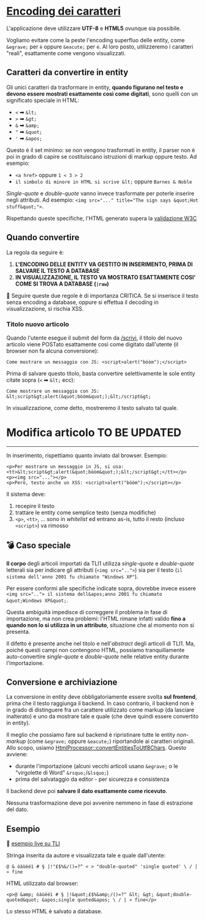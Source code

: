 # [Encoding dei caratteri](https://github.com/TurboLabIt/TurboLab.it/blob/main/docs/encoding.md)

L'applicazione deve utilizzare **UTF-8** e **HTML5** ovunque sia possibile.

Vogliamo evitare come la peste l'encoding superfluo delle entity, come `&egrave;` per `è` oppure `&eacute;` per `é`. Al loro posto, utilizzeremo i caratteri "reali", esattamente come vengono visualizzati.


## Caratteri da convertire in entity

Gli unici caratteri da trasformare in entity, **quando figurano nel testo e devono essere mostrati esattamente così come digitati**, sono quelli con un significato speciale in HTML:

- `<` ➡ `&lt;`
- `>` ➡ `&gt;`
- `&` ➡ `&amp;`
- `"` ➡ `&quot;`
- `'` ➡ `&apos;`

Questo è il set minimo: se non vengono trasformati in entity, il parser non è poi in grado di capire se costituiscano istruzioni di markup oppure testo. Ad esempio:

- `<a href>` oppure `1 < 3 > 2`
- `il simbolo di minore in HTML si scrive &lt;` oppure `Barnes & Noble`

*Single-quote* e *double-quote* vanno invece trasformate per poterle inserire negli attributi. Ad esempio: `<img src="..." title="The sign says &quot;Hot stuff&quot;">`.

Rispettando queste specifiche, l'HTML generato supera la [validazione W3C](https://validator.w3.org)


## Quando convertire

La regola da seguire è:

1. **L'ENCODING DELLE ENTITY VA GESTITO IN INSERIMENTO, PRIMA DI SALVARE IL TESTO A DATABASE**
2. **IN VISUALIZZAZIONE, IL TESTO VA MOSTRATO ESATTAMENTE COSI' COME SI TROVA A DATABASE (`|raw`)**

🥷 Seguire queste due regole è di importanza CRITICA. Se si inserisce il testo senza encoding a database, oppure si effettua il decoding in visualizzazione, si rischia XSS.


### Titolo nuovo articolo

Quando l'utente esegue il submit del form da [/scrivi](https://turbolab.it/scrivi), il titolo del nuovo articolo viene POSTato esattamente così come digitato dall'utente (il browser non fa alcuna conversione):

````
Come mostrare un messaggio con JS: <script>alert("bòòm");</script>
````

Prima di salvare questo titolo, basta convertire selettivamente le sole entity citate sopra (`<` ➡ `&lt;` ecc):

````
Come mostrare un messaggio con JS: &lt;script&gt;alert(&quot;bòòm&quot;);&lt;/script&gt;
````

In visualizzazione, come detto, mostreremo il testo salvato tal quale.


# Modifica articolo TO BE UPDATED


------



In inserimento, rispettiamo quanto inviato dal browser. Esempio:

````
<p>Per mostrare un messaggio in JS, si usa: <tt>&lt;script&gt;alert(&quot;bòòm&quot;);&lt;/script&gt;</tt></p>
<p><img src="..."></p>
<p>Però, testo anche un XSS: <script>alert("bòòm");</script></p>
````

Il sistema deve:

1. recepire il testo
2. trattare le entity come semplice testo (senza modifiche)
3. `<p>`, `<tt>`, ... sono in *whitelist* ed entrano as-is, tutto il resto (incluso `<script>`) va rimosso




## 💣 Caso speciale

**Il corpo** degli articoli importati da TLI1 utilizza *single-quote* e *double-quote* letterali sia per indicare gli attributi (`<img src="..">`) sia per il testo (`il sistema dell'anno 2001 fu chiamato "Windows XP"`).

Per essere conformi alle specifiche indicate sopra, dovrebbe invece essere `<img src=".."> il sistema dell&apos;anno 2001 fu chiamato &quot;Windows XP&quot;`.

Questa ambiguità impedisce di correggere il problema in fase di importazione, ma non crea problemi: l'HTML rimane infatti valido **fino a quando non lo si utilizza in un attributo**, situazione che al momento non si presenta.

Il difetto è presente anche nel titolo e nell'*abstract* degli articoli di TLI1. Ma, poiché questi campi non contengono HTML, possiamo tranquillamente auto-convertire *single-quote* e *double-quote* nelle relative entity durante l'importazione.


## Conversione e archiviazione

La conversione in entity deve obbligatoriamente essere svolta **sul frontend**, prima che il testo raggiunga il backend. In caso contrario, il backend non è in grado di distinguere fra un carattere utilizzato come markup (da lasciare inalterato) e uno da mostrare tale e quale (che deve quindi essere convertito in entity).

Il meglio che possiamo fare sul backend è ripristinare tutte le entity *non-markup* (come `&egrave;` oppure `&eacute;`) riportandole ai caratteri originali. Allo scopo, usiamo [HtmlProcessor::convertEntitiesToUtf8Chars](https://github.com/TurboLabIt/TurboLab.it/blob/main/src/Service/Cms/HtmlProcessor.php). Questo avviene:

- durante l'importazione (alcuni vecchi articoli usano `&egrave;` o le "virgolette di Word" `&rsquo;`/`&lsquo;`)
- prima del salvataggio da editor - per sicurezza e consistenza

Il backend deve poi **salvare il dato esattamente come ricevuto**.

Nessuna trasformazione deve poi avvenire nemmeno in fase di estrazione del dato.


## Esempio

🔗 [esempio live su TLI](https://turbolab.it/1939)

Stringa inserita da autore e visualizzata tale e quale dall'utente:

`@ & òàùèéì # § |!"£$%&/()=?^ < > "double-quoted" 'single quoted' \ / | » fine`

HTML utilizzato dal browser:

`<p>@ &amp; òàùèéì # § |!&quot;£$%&amp;/()=?^ &lt; &gt; &quot;double-quoted&quot; &apos;single quoted&apos; \ / | » fine</p>`

Lo stesso HTML è salvato a database.
